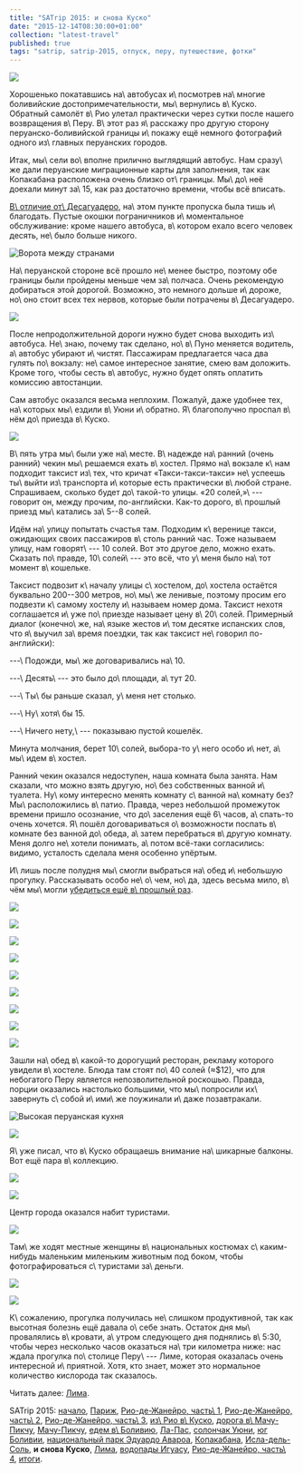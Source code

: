 ```yaml
---
title: "SATrip 2015: и снова Куско"
date: "2015-12-14T08:30:00+01:00"
collection: "latest-travel"
published: true
tags: "satrip, satrip-2015, отпуск, перу, путешествие, фотки"
---
```


![](/images/travel/2015-09-satrip/cusco-3-cover.jpg)

Хорошенько покатавшись на\ автобусах и\ посмотрев на\ многие боливийские достопримечательности, мы\ вернулись в\ Куско.
Обратный самолёт в\ Рио улетал практически через сутки после нашего возвращения в\ Перу. В\ этот раз я\ расскажу про
другую сторону перуанско-боливийской границы и\ покажу ещё немного фотографий одного из\ главных перуанских городов.

<!--more-->

Итак, мы\ сели во\ вполне прилично выглядящий автобус. Нам сразу\ же дали перуанские миграционные карты для заполнения,
так как Копакабана расположена очень близко от\ границы.  Мы\ до\ неё доехали минут за\ 15, как раз достаточно времени,
чтобы всё вписать.

[В\ отличие от\ Десагуадеро][desaguadero], на\ этом пункте пропуска была тишь и\ благодать. Пустые окошки пограничников
и\ моментальное обслуживание: кроме нашего автобуса, в\ котором ехало всего человек десять, не\ было больше никого.

![Ворота между странами](/images/travel/2015-09-satrip/peru-gate.jpg)

На\ перуанской стороне всё прошло не\ менее быстро, поэтому обе границы были пройдены меньше чем за\ полчаса. Очень
рекомендую добираться этой дорогой. Возможно, это немного дольше и\ дороже, но\ оно стоит всех тех нервов, которые были
потрачены в\ Десагуадеро.

![](/images/travel/2015-09-satrip/peru-logo.jpg)

После непродолжительной дороги нужно будет снова выходить из\ автобуса. Не\ знаю, почему так сделано, но\ в\ Пуно
меняется водитель, а\ автобус убирают и\ чистят. Пассажирам предлагается часа два гулять по\ вокзалу: не\ самое
интересное занятие, смею вам доложить. Кроме того, чтобы сесть в\ автобус, нужно будет опять оплатить комиссию
автостанции.

Сам автобус оказался весьма неплохим. Пожалуй, даже удобнее тех, на\ которых мы\ ездили в\ Уюни и\ обратно.
Я\ благополучно проспал в\ нём до\ приезда в\ Куско.

![](/images/travel/2015-09-satrip/puno-bus.jpg)

В\ пять утра мы\ были уже на\ месте. В\ надежде на\ ранний (очень ранний) чекин мы\ решаемся ехать в\ хостел. Прямо
на\ вокзале к\ нам подходит таксист из\ тех, что кричат «Такси-такси-такси» не\ успеешь ты\ выйти из\ транспорта
и\ которые есть практически в\ любой стране. Спрашиваем, сколько будет до\ такой-то улицы. «20 солей,»\ --- говорит он,
между прочим, по-английски. Как-то дорого, в\ прошлый приезд мы\ катались за\ 5--8 солей.

Идём на\ улицу попытать счастья там. Подходим к\ веренице такси, ожидающих своих пассажиров в\ столь ранний час. Тоже
называем улицу, нам говорят\ --- 10 солей. Вот это другое дело, можно ехать. Сказать по\ правде, 10\ солей\ --- это всё,
что у\ меня было на\ тот момент в\ кошельке.

Таксист подвозит к\ началу улицы с\ хостелом, до\ хостела остаётся буквально 200--300 метров, но\ мы\ же ленивые,
поэтому просим его подвезти к\ самому хостелу и\ называем номер дома. Таксист нехотя соглашается и\ уже по\ приезде
называет цену в\ 20\ солей. Примерный диалог (конечно\ же, на\ языке жестов и\ том десятке испанских слов, что я\ выучил
за\ время поездки, так как таксист не\ говорил по-английски):

---\ Подожди, мы\ же договаривались на\ 10.

---\ Десять\ --- это было до\ площади, а\ тут 20.

---\ Ты\ бы раньше сказал, у\ меня нет столько.

---\ Ну\ хотя\ бы 15.

---\ Ничего нету,\ --- показываю пустой кошелёк.

Минута молчания, берет 10\ солей, выбора-то у\ него особо и\ нет, а\ мы\ идем в\ хостел.

Ранний чекин оказался недоступен, наша комната была занята. Нам сказали, что можно взять другую, но\ без собственных
ванной и\ туалета. Ну\ кому интересно менять комнату с\ ванной на\ комнату без? Мы\ расположились в\ патио. Правда,
через небольшой промежуток времени пришло осознание, что до\ заселения ещё 6\ часов, а\ спать-то очень хочется. Я\ пошёл
договариваться о\ возможности поспать в\ комнате без ванной до\ обеда, а\ затем перебраться в\ другую комнату. Меня
долго не\ хотели понимать, а\ потом всё-таки согласились: видимо, усталость сделала меня особенно упёртым.

И\ лишь после полудня мы\ смогли выбраться на\ обед и\ небольшую прогулку. Рассказывать особо не\ о\ чем, но\ да, здесь
весьма мило, в\ чём мы\ могли [убедиться ещё в\ прошлый раз][cusco-1].

![](/images/travel/2015-09-satrip/cusco-3-walking-1.jpg)

![](/images/travel/2015-09-satrip/cusco-3-walking-2.jpg)

![](/images/travel/2015-09-satrip/cusco-3-walking-3.jpg)

![](/images/travel/2015-09-satrip/cusco-3-walking-4.jpg)

![](/images/travel/2015-09-satrip/cusco-3-walking-5.jpg)

![](/images/travel/2015-09-satrip/cusco-3-walking-6.jpg)

![](/images/travel/2015-09-satrip/cusco-3-walking-7.jpg)

![](/images/travel/2015-09-satrip/cusco-3-walking-8.jpg)

![](/images/travel/2015-09-satrip/cusco-3-walking-9.jpg)

Зашли на\ обед в\ какой-то дорогущий ресторан, рекламу которого увидели в\ хостеле. Блюда там стоят по\ 40 солей (≈$12),
что для небогатого Перу является непозволительной роскошью. Правда, порции оказались настолько большими, что
мы\ попросили их\ завернуть с\ собой и\ ими\ же поужинали и\ даже позавтракали.

![Высокая перуанская кухня](/images/travel/2015-09-satrip/cusco-3-food-1.jpg "Высокая перуанская кухня")

![](/images/travel/2015-09-satrip/cusco-3-food-2.jpg)

Я\ уже писал, что в\ Куско обращаешь внимание на\ шикарные балконы. Вот ещё пара в\ коллекцию.

![](/images/travel/2015-09-satrip/cusco-3-balcony-1.jpg)

![](/images/travel/2015-09-satrip/cusco-3-balcony-2.jpg)

Центр города оказался набит туристами.

![](/images/travel/2015-09-satrip/cusco-3-center.jpg)

Там\ же ходят местные женщины в\ национальных костюмах с\ каким-нибудь маленьким миленьким животным под боком, чтобы
фотографироваться с\ туристами за\ деньги.

![](/images/travel/2015-09-satrip/cusco-3-photomakers-1.jpg)

![](/images/travel/2015-09-satrip/cusco-3-photomakers-2.jpg)

К\ сожалению, прогулка получилась не\ слишком продуктивной, так как высотная болезнь ещё давала о\ себе знать. Остаток
дня мы\ провалялись в\ кровати, а\ утром следующего дня поднялись в\ 5:30, чтобы через несколько часов оказаться на\ три
километра ниже: нас ждала прогулка по\ столице Перу\ --- Лиме, которая оказалась очень интересной и\ приятной. Хотя, кто
знает, может это нормальное количество кислорода так сказалось.

Читать далее: [Лима](/post/satrip-2015-lima/).

SATrip 2015:
[начало](/post/satrip-2015-paris/),
[Париж](/post/satrip-2015-paris/),
[Рио-де-Жанейро, часть\ 1](/post/satrip-2015-rio-1/),
[Рио-де-Жанейро, часть\ 2](/post/satrip-2015-rio-2/),
[Рио-де-Жанейро, часть\ 3](/post/satrip-2015-rio-3/),
[из\ Рио в\ Куско](/post/satrip-2015-rio-to-cusco/),
[дорога в\ Мачу-Пикчу](/post/satrip-2015-road-to-machu-picchu/),
[Мачу-Пикчу](/post/satrip-2015-machu-picchu/),
[едем в\ Боливию](/post/satrip-2015-to-bolivia/),
[Ла-Пас](/post/satrip-2015-la-paz/),
[солончак Уюни](/post/satrip-2015-uyuni-salt-flats/),
[юг Боливии](/post/satrip-2015-south-of-bolivia/),
[национальный парк Эдуардо Авароа](/post/satrip-2015-bolivia-national-park/),
[Копакабана](/post/satrip-2015-copacabana/),
[Исла-дель-Соль](/post/satrip-2015-isla-del-sol/),
**и снова Куско**,
[Лима](/post/satrip-2015-lima/),
[водопады Игуасу](/post/satrip-2015-iguazu-falls),
[Рио-де-Жанейро, часть\ 4](/post/satrip-2015-rio-4/),
[итоги](/post/satrip-2015-results/).


[cusco-1]: /post/satrip-2015-rio-to-cusco/
[desaguadero]: /post/satrip-2015-to-bolivia/
